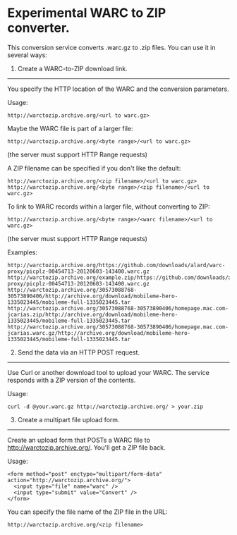 Experimental WARC to ZIP converter.
===================================

This conversion service converts .warc.gz to .zip files.
You can use it in several ways:

1. Create a WARC-to-ZIP download link.
--------------------------------------

You specify the HTTP location of the WARC and the conversion parameters. 

Usage:

    http://warctozip.archive.org/<url to warc.gz>

Maybe the WARC file is part of a larger file:

    http://warctozip.archive.org/<byte range>/<url to warc.gz>

(the server must support HTTP Range requests)

A ZIP filename can be specified if you don't like the default:

    http://warctozip.archive.org/<zip filename>/<url to warc.gz>
    http://warctozip.archive.org/<byte range>/<zip filename>/<url to warc.gz>

To link to WARC records within a larger file, without converting to ZIP:

    http://warctozip.archive.org/<byte range>/<warc filename>/<url to warc.gz>

(the server must support HTTP Range requests)

Examples:

    http://warctozip.archive.org/https://github.com/downloads/alard/warc-proxy/picplz-00454713-20120603-143400.warc.gz
    http://warctozip.archive.org/example.zip/https://github.com/downloads/alard/warc-proxy/picplz-00454713-20120603-143400.warc.gz
    http://warctozip.archive.org/30573088768-30573890406/http://archive.org/download/mobileme-hero-1335023445/mobileme-full-1335023445.tar
    http://warctozip.archive.org/30573088768-30573890406/homepage.mac.com-jcarias.zip/http://archive.org/download/mobileme-hero-1335023445/mobileme-full-1335023445.tar
    http://warctozip.archive.org/30573088768-30573890406/homepage.mac.com-jcarias.warc.gz/http://archive.org/download/mobileme-hero-1335023445/mobileme-full-1335023445.tar


2. Send the data via an HTTP POST request.
--------------------------------------

Use Curl or another download tool to upload your WARC. The service responds
with a ZIP version of the contents.

Usage:

    curl -d @your.warc.gz http://warctozip.archive.org/ > your.zip


3. Create a multipart file upload form.
--------------------------------------

Create an upload form that POSTs a WARC file to http://warctozip.archive.org/. You'll get a ZIP file back.

Usage:

    <form method="post" enctype="multipart/form-data" action="http://warctozip.archive.org/">
      <input type="file" name="warc" />
      <input type="submit" value="Convert" />
    </form>

You can specify the file name of the ZIP file in the URL:

    http://warctozip.archive.org/<zip filename>

